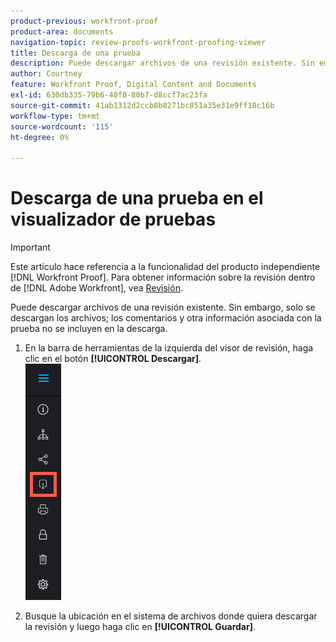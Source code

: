 ```yaml
---
product-previous: workfront-proof
product-area: documents
navigation-topic: review-proofs-workfront-proofing-viewer
title: Descarga de una prueba
description: Puede descargar archivos de una revisión existente. Sin embargo, solo se descargan los archivos; los comentarios y otra información asociada con la prueba no se incluyen en la descarga.
author: Courtney
feature: Workfront Proof, Digital Content and Documents
exl-id: 630db335-79b6-40f0-80b7-d8ccf7ac23fa
source-git-commit: 41ab1312d2ccb8b8271bc851a35e31e9ff18c16b
workflow-type: tm+mt
source-wordcount: '115'
ht-degree: 0%

---
```


# Descarga de una prueba en el visualizador de pruebas

>[!IMPORTANT]
>
>Este artículo hace referencia a la funcionalidad del producto independiente [!DNL Workfront Proof]. Para obtener información sobre la revisión dentro de [!DNL Adobe Workfront], vea [Revisión](../../../review-and-approve-work/proofing/proofing.md).

Puede descargar archivos de una revisión existente. Sin embargo, solo se descargan los archivos; los comentarios y otra información asociada con la prueba no se incluyen en la descarga.

1. En la barra de herramientas de la izquierda del visor de revisión, haga clic en el botón **[!UICONTROL Descargar]**.\
   ![Botón_barra_herramientas_Visor_pruebas_-_Descargar.png](assets/proofing-viewer-toolbar-button---download.png)

1. Busque la ubicación en el sistema de archivos donde quiera descargar la revisión y luego haga clic en **[!UICONTROL Guardar]**.
